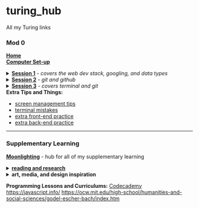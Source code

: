 # turing_hub
All my Turing links

### Mod 0
[**Home**](https://mod0.turing.io/)<br>
[**Computer Set-up**](https://mod0.turing.io/setup-instructions_)
<details><summary><a href="https://turingschool.github.io/mod-0-curriculum/session1"><strong>Session 1</strong></a> - <em>covers the web dev stack, googling, and data types</em></summary>
  <ul>
  <li>nature of the stack</li>
  <li>keyboard shortcuts</li>
  <li>intro to classes and attributes</li>
  <li>googling skills</li>
  </ul>
</details>
<details><summary><a href="https://turingschool.github.io/mod-0-curriculum/session2"><strong>Session 2</strong></a> - <em>git and github</em></summary>
  <ul>
  <li>intro to class methods</li>
  <li>files, directories, paths</li>
  <li>basic terminal commands</li>
  <li>basic git commands</li>
  </ul>
</details>
<details><summary><a href="https://turingschool.github.io/mod-0-curriculum/session3"><strong>Session 3</strong></a> - <em>covers terminal and git</em></summary>
  <ul>
  <li>attribute/method review</li>
  <li>github repositories</li>
  <li>forking</li>
  </ul>
</details>
<strong>Extra Tips and Things:</strong>

  - [screen management tips](https://www.youtube.com/watch?v=I3PBZBX-Fig&list=PL1Y67f0xPzdMFq2S1bK7E7veT_BbK-zjt&index=2)<br>
  - [terminal mistakes](https://www.loom.com/share/f05362155f5f4e1c959e92c94776e98e)
  - [extra front-end practice](https://github.com/turingschool-examples/fe-m1-practice)
  - [extra back-end practice](https://github.com/turingschool/ruby-exercises)
________________________

### Supplementary Learning
[**Moonlighting**]() - hub for all of my supplementary learning

  <details><summary><a href="https://turingschool.github.io/mod-0-curriculum/session2"><strong>reading and research</strong></a></summary>
    <ul>
      <li>reading lists</li>
      <li>reading notes</li>
      <li><a href="https://plato.stanford.edu/"><em>Stanford Encyclopedia of Philosophy</em></a></li>
      <li><a href="https://www-oxfordbibliographies-com.colorado.idm.oclc.org/oxford">Oxford Bibliographies</a></li>
      <li><a href="https://www-oxfordhandbooks-com.colorado.idm.oclc.org/browse">Oxford Handbooks</a></li>
      <li><a href="https://www-oxfordreference-com.colorado.idm.oclc.org/view/10.1093/acref/9780199747108.001.0001">Encyclopedia of Aesthetics</a></li>
      <li><a href="https://dl-acm-org.colorado.idm.oclc.org/magazines">ACM</a></li>
      <li><a href="https://www-statista-com.colorado.idm.oclc.org/">Statista</a></li>
      <li><a href="https://search-alexanderstreet-com.colorado.idm.oclc.org/">Alexander Street</a></li>
    </ul>
  </details>

  <details><summary><strong>art, media, and design inspiration</strong></summary>
    <ul>
      <li><a href="http://www.eai.org.colorado.idm.oclc.org/education">eai</a></li>
      <li><a href="https://www-oxfordartonline-com.colorado.idm.oclc.org/">Oxford Art Online</a></li>
      <li><a href="http://gate3.cia.edu/cia/index.php">Contemporary Artists Index</a></li>
      <li><a href="https://archive.org/details/prelinger&tab=collection">Prelinger Archives</a></li>
      <li><a href="https://www.loc.gov/collections/national-screening-room/">Library of Congress Screening Room</a></li>
      <li><a href="https://www.europeana.eu/en/collections">Europeana</a></li>
      <li><a href="https://library-artstor-org.colorado.idm.oclc.org/#/">Artstor</a></li>
      <li><a href="https://digitalcampus-swankmp-net.colorado.idm.oclc.org/univcoboulder359883">CU Library Film Collection</a></li>
      <li><a href="https://www.creativebloq.com/">Creative Bloq</a></li>
      <li><a href="https://www.bloomsburydesignlibrary.com/home">Bloomsbury Design Library</a></li>
      <li><a href="https://www.dmi.org/">Design Management Institute</a></li>
    </ul>
  </details>


**Programming Lessons and Curriculums:**
[Codecademy](https://www.codecademy.com/learn)
https://javascript.info/
https://ocw.mit.edu/high-school/humanities-and-social-sciences/godel-escher-bach/index.htm
